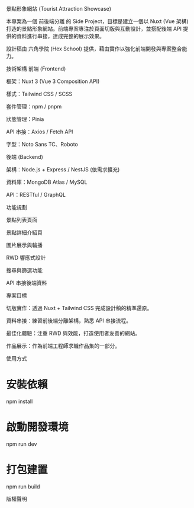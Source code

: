 景點形象網站 (Tourist Attraction Showcase)

本專案為一個 前後端分離 的 Side Project，目標是建立一個以 Nuxt (Vue 架構) 打造的景點形象網站。前端專案專注於頁面切版與互動設計，並搭配後端 API 提供的資料進行串接，達成完整的展示效果。

設計稿由 六角學院 (Hex School) 提供，藉由實作以強化前端開發與專案整合能力。

技術架構
前端 (Frontend)

框架：Nuxt 3 (Vue 3 Composition API)

樣式：Tailwind CSS / SCSS

套件管理：npm / pnpm

狀態管理：Pinia

API 串接：Axios / Fetch API

字型：Noto Sans TC、Roboto

後端 (Backend)

架構：Node.js + Express / NestJS (依需求擴充)

資料庫：MongoDB Atlas / MySQL

API：RESTful / GraphQL

功能規劃

景點列表頁面

景點詳細介紹頁

圖片展示與輪播

RWD 響應式設計

搜尋與篩選功能

API 串接後端資料

專案目標

切版實作：透過 Nuxt + Tailwind CSS 完成設計稿的精準還原。

資料串接：練習前後端分離架構，熟悉 API 串接流程。

最佳化體驗：注重 RWD 與效能，打造使用者友善的網站。

作品展示：作為前端工程師求職作品集的一部分。

使用方式

# 安裝依賴

npm install

# 啟動開發環境

npm run dev

# 打包建置

npm run build

版權聲明
